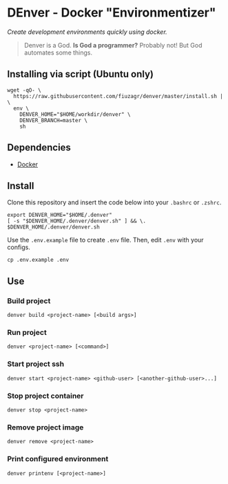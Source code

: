 # DEnver - Docker "Environmentizer"

_Create development environments quickly using docker._

> Denver is a God. **Is God a programmer?**
> Probably not! But God automates some things.


## Installing via script (Ubuntu only)

```shell
wget -qO- \
  https://raw.githubusercontent.com/fiuzagr/denver/master/install.sh | \
  env \
    DENVER_HOME="$HOME/workdir/denver" \
    DENVER_BRANCH=master \
    sh
```


## Dependencies

- [Docker](https://www.docker.com/)


## Install

Clone this repository and insert the code below into your `.bashrc` or `.zshrc`.

```shell
export DENVER_HOME="$HOME/.denver"
[ -s "$DENVER_HOME/.denver/denver.sh" ] && \. $DENVER_HOME/.denver/denver.sh
```

Use the `.env.example` file to create `.env` file. Then, edit `.env` with your
configs.

```shell
cp .env.example .env
```

## Use

### Build project

```shell
denver build <project-name> [<build args>]
```

### Run project

```shell
denver <project-name> [<command>]
```

### Start project ssh

```shell
denver start <project-name> <github-user> [<another-github-user>...]
```

### Stop project container

```shell
denver stop <project-name>
```

### Remove project image

```shell
denver remove <project-name>
```

### Print configured environment

```shell
denver printenv [<project-name>]
```
